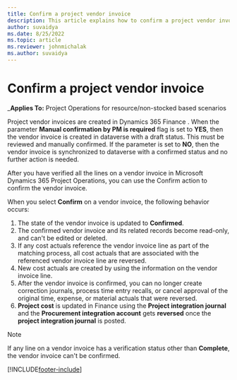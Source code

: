 ```yaml
---
title: Confirm a project vendor invoice
description: This article explains how to confirm a project vendor invoice in Microsoft Dynamics 365 Project Operations and the financial impact of confirming a project vendor invoice.
author: suvaidya
ms.date: 8/25/2022
ms.topic: article
ms.reviewer: johnmichalak
ms.author: suvaidya
---
```


# Confirm a project vendor invoice

_**Applies To:** Project Operations for resource/non-stocked based scenarios

Project vendor invoices are created in Dynamics 365 Finance . When the parameter **Manual confirmation by PM is required** flag is set to **YES**, then the vendor invoice is created in dataverse with a draft status. This must be reviewed and manually confirmed. If the parameter is set to **NO**, then the vendor invoice is synchronized to dataverse with a confirmed status and no further action is needed. 

After you have verified all the lines on a vendor invoice in Microsoft Dynamics 365 Project Operations, you can use the Confirm action to confirm the vendor invoice.

When you select **Confirm** on a vendor invoice, the following behavior occurs:

1. The state of the vendor invoice is updated to **Confirmed**.
2. The confirmed vendor invoice and its related records become read-only, and can't be edited or deleted.
3. If any cost actuals reference the vendor invoice line as part of the matching process, all cost actuals that are associated with the referenced vendor invoice line are reversed.
4. New cost actuals are created by using the information on the vendor invoice line.
5. After the vendor invoice is confirmed, you can no longer create correction journals, process time entry recalls, or cancel approval of the original time, expense, or material actuals that were reversed.
6. **Project cost** is updated in Finance using the **Project integration journal** and the **Procurement integration account** gets **reversed** once the **project integration journal** is posted.


> [!NOTE]
> If any line on a vendor invoice has a verification status other than **Complete**, the vendor invoice can't be confirmed.

[!INCLUDE[footer-include](../includes/footer-banner.md)]

